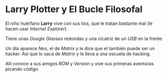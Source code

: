 # Larry Plotter y El Bucle Filosofal

El niño huérfano **Larry** vive con sus tíos, que le tratan bastante mal
(le hacen usar *Internet Explorer*).

Tiene unas *Google Glasses* redondas y una cicatriz de un *USB* en la frente.

Un día aparece *Neo*, el de *Matrix* y le dice que el también puede ser un hacker.
Así que lo saca de *Matrix* y le lleva a una escuela de hacking.

Allí conoce a sus amigos *ROM* y *Version* y vive sus primeras aventuras picando código.
